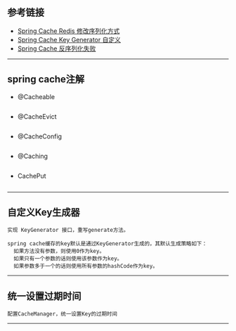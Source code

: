 ## 参考链接
- [Spring Cache Redis 修改序列化方式](https://www.cnblogs.com/niugang0920/p/12186495.html)
- [Spring Cache Key Generator 自定义](https://www.jianshu.com/p/6ba2d2dbf36e)
- [Spring Cache 反序列化失败](https://www.cnblogs.com/cndou/p/11662329.html)
---

## spring cache注解
- @Cacheable
```text
```
- @CacheEvict
```text
```
- @CacheConfig
```text
```
- @Caching
```text
```
- CachePut
```text
```
---


## 自定义Key生成器
```text
实现 KeyGenerator 接口，重写generate方法。

spring cache缓存的key默认是通过KeyGenerator生成的，其默认生成策略如下：
  如果方法没有参数，则使用0作为key。
  如果只有一个参数的话则使用该参数作为key。
  如果参数多于一个的话则使用所有参数的hashCode作为key。
```
---


## 统一设置过期时间
```text
配置CacheManager，统一设置Key的过期时间
```
---